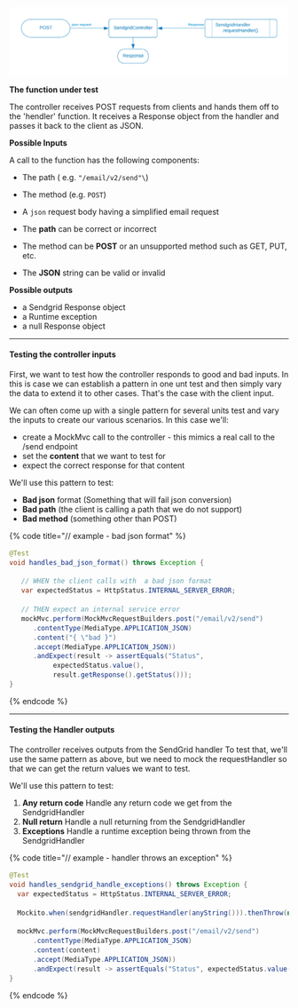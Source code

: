 

![](../../.gitbook/assets/sendgrid-personal-controller.png)


<p/><strong>The function under test</strong>

The controller receives POST requests from clients and hands them off to the 'hendler' function.
It receives a Response object from the handler and passes it back to the client as JSON.


<p/><strong>Possible Inputs</strong>

A call to the function has the following components:
* The path  \( e.g. `"/email/v2/send"\`)
* The method \(e.g. `POST`\)
* A `json` request body having a simplified email request


* The **path** can be correct or incorrect
* The method can be **POST** or an unsupported method such as GET, PUT, etc.
* The **JSON** string can be valid or invalid


<p/><strong>Possible outputs</strong>

* a Sendgrid Response object
* a Runtime exception
* a null Response object


---

#### Testing the controller inputs

First, we want to test how the controller responds to good and bad inputs.  In this is case we can establish a pattern in one unt test and then simply vary the data to extend it to other cases.  That's the case with the client input. 

We can often come up with a single pattern for several units test and vary the inputs to create our various scenarios.
In this case we'll:
- create a MockMvc call to the controller - this mimics a real call to the /send endpoint
- set the **content** that we want to test for
- expect the correct response for that content

We'll use this pattern to test:
- **Bad json** format (Something that will fail json conversion)
- **Bad path** (the client is calling a path that we do not support)
- **Bad method** (something other than POST)

{% code title="// example - bad json format" %}
```java
@Test
void handles_bad_json_format() throws Exception {

   // WHEN the client calls with  a bad json format
   var expectedStatus = HttpStatus.INTERNAL_SERVER_ERROR;
   
   // THEN expect an internal service error
   mockMvc.perform(MockMvcRequestBuilders.post("/email/v2/send")
      .contentType(MediaType.APPLICATION_JSON)
      .content("{ \"bad }")
      .accept(MediaType.APPLICATION_JSON))
      .andExpect(result -> assertEquals("Status",
           expectedStatus.value(), 
           result.getResponse().getStatus()));
}


```
{% endcode %}

---

#### Testing the Handler outputs

The controller receives outputs from the SendGrid handler To test that, we'll use the same pattern as above, but we need to mock the requestHandler so that we can get the return values we want to test.

We'll use this pattern to test:
1. **Any return code** Handle any return code we get from the SendgridHandler
2. **Null return** Handle a null returning from the SendgridHandler
3. **Exceptions** Handle a runtime exception being thrown from the SendgridHandler



{% code title="// example - handler throws an exception" %}
```java
@Test  
void handles_sendgrid_handle_exceptions() throws Exception {
  var expectedStatus = HttpStatus.INTERNAL_SERVER_ERROR;
  
  Mockito.when(sendgridHandler.requestHandler(anyString())).thenThrow(new RuntimeException("Bad juju"));
  
  mockMvc.perform(MockMvcRequestBuilders.post("/email/v2/send")
      .contentType(MediaType.APPLICATION_JSON)
      .content(content)
      .accept(MediaType.APPLICATION_JSON))
      .andExpect(result -> assertEquals("Status", expectedStatus.value(), result.getResponse().getStatus()));
}
```
{% endcode %}
